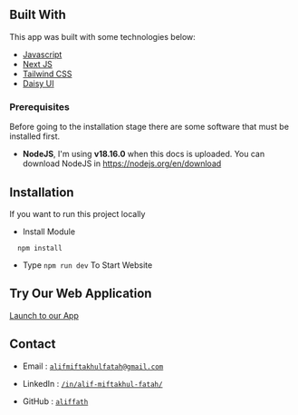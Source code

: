 ## Built With

This app was built with some technologies below:

- [Javascript](https://developer.mozilla.org/en-US/docs/Web/JavaScript)
- [Next JS](https://nextjs.org/)
- [Tailwind CSS](https://tailwindcss.com/)
- [Daisy UI](https://daisyui.com/)

### Prerequisites

Before going to the installation stage there are some software that must be installed first.

- **NodeJS**, I'm using **v18.16.0** when this docs is uploaded. You can download NodeJS in https://nodejs.org/en/download

## Installation

If you want to run this project locally

- Install Module

```
  npm install
```

- Type `npm run dev` To Start Website

## Try Our Web Application

<a href="https://test-slicing.vercel.app/">Launch to our App</a>

## Contact

- Email : [`alifmiftakhulfatah@gmail.com`](mailto:alifmiftakhulfatah@gmail.com)

- LinkedIn : [`/in/alif-miftakhul-fatah/`](https://www.linkedin.com/in/alif-miftakhul-fatah/)

- GitHub : [`aliffath`](https://github.com/aliffath)
